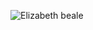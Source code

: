 ![Elizabeth beale](https://user-images.githubusercontent.com/100111219/161450327-4a1a395e-5cc4-4310-a346-95227a76274e.gif)
